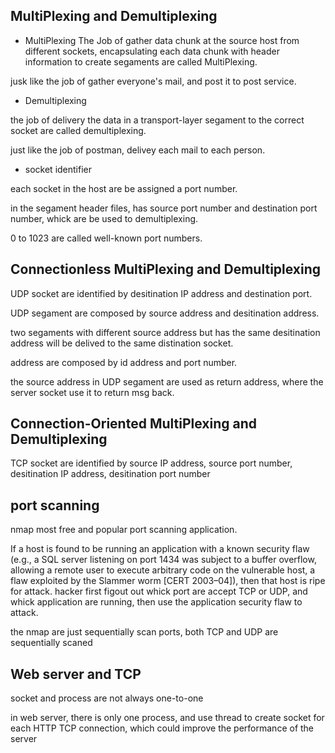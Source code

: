## MultiPlexing and Demultiplexing
- MultiPlexing
The Job of gather data chunk at the source host from different sockets, encapsulating each data chunk with header information to create segaments 
are called MultiPlexing.

jusk like the job of gather everyone's mail, and post it to post service.


- Demultiplexing

the job of delivery the data in a transport-layer segament to the correct socket are called demultiplexing.

just like the job of postman, delivey each mail to each person.

- socket identifier

each socket in the host are be assigned a port number.

in the segament header files, has source port number and destination port number, whick are be used to demultiplexing.

0 to 1023 are called well-known port numbers.

## Connectionless MultiPlexing and Demultiplexing

UDP socket are identified by desitination IP address and destination port.

UDP segament are composed by source address and desitination address.

two segaments with different source address but has the same desitination address will be delived to the same distination socket.

address are composed by id address and port number.

the source address in UDP segament are used as return address, where the server socket use it to return msg back.

## Connection-Oriented MultiPlexing and Demultiplexing

TCP socket are identified by source IP address, source port number, desitination IP address, desitination port number

## port scanning

nmap most free and popular port scanning application.

If a host is found to be running an application with a known security flaw (e.g., a SQL server listening on port 1434 was subject to a buffer overflow, allowing a remote user to execute arbitrary code on the vulnerable host, a flaw exploited by the Slammer worm [CERT 2003–04]), then that host is ripe for attack.
hacker first figout out whick port are accept TCP or UDP, and whick application are running, then use the application security flaw to attack.

the nmap are just sequentially scan ports, both TCP and UDP are sequentially scaned

## Web server and TCP

socket and process are not always one-to-one

in web server, there is only one process, and use thread to create socket for each HTTP TCP connection, which could improve the performance of the server